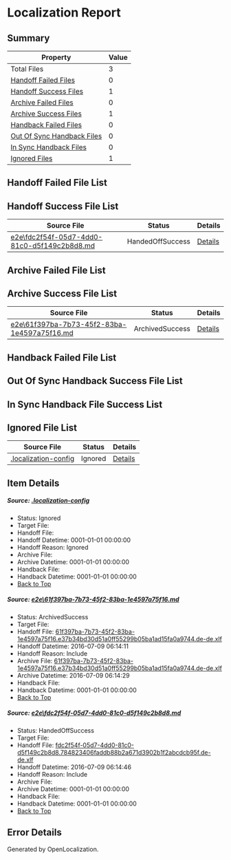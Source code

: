 # <a name='report-top'></a> Localization Report

## Summary
 Property | Value 
 -------- | ----- 
 Total Files | 3
[ Handoff Failed Files ](#handoff-failed-list)| 0
[ Handoff Success Files ](#handoff-success-list)| 1
[ Archive Failed Files ](#archive-failed-list)| 0
[ Archive Success Files ](#archive-success-list)| 1
[ Handback Failed Files ](#handback-failed-list)| 0
[ Out Of Sync Handback Files ](#outofsync-handback-success-list)| 0
[ In Sync Handback Files ](#insync-handback-success-list)| 0
[ Ignored Files ](#ignored-list)| 1

## <a name='handoff-failed-list'></a> Handoff Failed File List

## <a name='handoff-success-list'></a> Handoff Success File List
 Source File | Status | Details 
 ----------- | ------ | ------- 
 [e2e\fdc2f54f-05d7-4dd0-81c0-d5f149c2b8d8.md](https://github.com/OpenLocalizationTestOrg/oltest/blob/492366abc1daec228193a697b859bddc43e67c08/e2e/fdc2f54f-05d7-4dd0-81c0-d5f149c2b8d8.md) | HandedOffSuccess | [Details](#57827f8b07c26d9695fd9b015c737df44aa62cd12)

## <a name='archive-failed-list'></a> Archive Failed File List

## <a name='archive-success-list'></a> Archive Success File List
 Source File | Status | Details 
 ----------- | ------ | ------- 
 [e2e\61f397ba-7b73-45f2-83ba-1e4597a75f16.md](https://github.com/OpenLocalizationTestOrg/oltest/blob/8692a697370b125d9fe9ad221082048544de2c90/e2e/61f397ba-7b73-45f2-83ba-1e4597a75f16.md) | ArchivedSuccess | [Details](#855e638ee8a74d34467dcf22cd9ce97d2a3bb4681)

## <a name='handback-failed-list'></a> Handback Failed File List

## <a name='outofsync-handback-success-list'></a> Out Of Sync Handback Success File List

## <a name='insync-handback-success-list'></a> In Sync Handback File Success List

## <a name='ignored-list'></a> Ignored File List
 Source File | Status | Details 
 ----------- | ------ | ------- 
 [.localization-config](https://github.com/OpenLocalizationTestOrg/oltest/blob/492366abc1daec228193a697b859bddc43e67c08/.localization-config) | Ignored | [Details](#3d4f252ac210baf56311d7e97dcc2db10974dbd20)

## Item Details
##### <a name='3d4f252ac210baf56311d7e97dcc2db10974dbd20'></a> Source: [.localization-config](https://github.com/OpenLocalizationTestOrg/oltest/blob/492366abc1daec228193a697b859bddc43e67c08/.localization-config)
* Status: Ignored
* Target File: 
* Handoff File: 
* Handoff Datetime: 0001-01-01 00:00:00
* Handoff Reason: Ignored
* Archive File: 
* Archive Datetime: 0001-01-01 00:00:00
* Handback File: 
* Handback Datetime: 0001-01-01 00:00:00
* [Back to Top](#report-top)

##### <a name='855e638ee8a74d34467dcf22cd9ce97d2a3bb4681'></a> Source: [e2e\61f397ba-7b73-45f2-83ba-1e4597a75f16.md](https://github.com/OpenLocalizationTestOrg/oltest/blob/8692a697370b125d9fe9ad221082048544de2c90/e2e/61f397ba-7b73-45f2-83ba-1e4597a75f16.md)
* Status: ArchivedSuccess
* Target File: 
* Handoff File: [61f397ba-7b73-45f2-83ba-1e4597a75f16.e37b34bd30d51a0ff55299b05ba1ad15fa0a9744.de-de.xlf](https://github.com/OpenLocalizationTestOrg/olhandoff-e2e/blob/ddada42f0d25759d90f18152ff9d35b6a64a7e54/ol-handoff/OpenLocalizationTestOrg/oltest-dede-fly/ci/ht/61f397ba-7b73-45f2-83ba-1e4597a75f16.e37b34bd30d51a0ff55299b05ba1ad15fa0a9744.de-de.xlf)
* Handoff Datetime: 2016-07-09 06:14:11
* Handoff Reason: Include
* Archive File: [61f397ba-7b73-45f2-83ba-1e4597a75f16.e37b34bd30d51a0ff55299b05ba1ad15fa0a9744.de-de.xlf](https://github.com/OpenLocalizationTestOrg/olhandoff-e2e/blob/3e2a1d98a65a63126235954889f7eddbb5f54333/ol-archive/OpenLocalizationTestOrg/oltest-dede-fly/ci/ht/61f397ba-7b73-45f2-83ba-1e4597a75f16.e37b34bd30d51a0ff55299b05ba1ad15fa0a9744.de-de.xlf)
* Archive Datetime: 2016-07-09 06:14:29
* Handback File: 
* Handback Datetime: 0001-01-01 00:00:00
* [Back to Top](#report-top)

##### <a name='57827f8b07c26d9695fd9b015c737df44aa62cd12'></a> Source: [e2e\fdc2f54f-05d7-4dd0-81c0-d5f149c2b8d8.md](https://github.com/OpenLocalizationTestOrg/oltest/blob/492366abc1daec228193a697b859bddc43e67c08/e2e/fdc2f54f-05d7-4dd0-81c0-d5f149c2b8d8.md)
* Status: HandedOffSuccess
* Target File: 
* Handoff File: [fdc2f54f-05d7-4dd0-81c0-d5f149c2b8d8.784823406faddb88b2a671d3902b1f2abcdcb95f.de-de.xlf](https://github.com/OpenLocalizationTestOrg/olhandoff-e2e/blob/ee8bcf8fa915f212a13b566bffa9470841931cd5/ol-handoff/OpenLocalizationTestOrg/oltest-dede-fly/ci/mt/fdc2f54f-05d7-4dd0-81c0-d5f149c2b8d8.784823406faddb88b2a671d3902b1f2abcdcb95f.de-de.xlf)
* Handoff Datetime: 2016-07-09 06:14:46
* Handoff Reason: Include
* Archive File: 
* Archive Datetime: 0001-01-01 00:00:00
* Handback File: 
* Handback Datetime: 0001-01-01 00:00:00
* [Back to Top](#report-top)


## Error Details

Generated by OpenLocalization.
